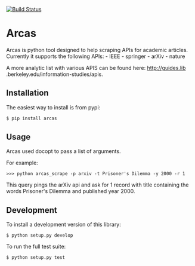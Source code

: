 [![Build
Status](https://travis-ci.org/Nikoleta-v3/Arcas.svg?branch=master)](https://travis-ci.org/Nikoleta-v3/Arcas)

# Arcas

Arcas is python tool designed to help scraping APIs for academic articles.
Currently it supports the following APIs:
    - IEEE
    - springer
    - arXiv
    - nature

A more analytic list with various APIS can be found here: http://guides.lib
.berkeley.edu/information-studies/apis.


## Installation

The easiest way to install is from pypi:

```bash
$ pip install arcas
```

## Usage

Arcas used docopt to pass a list of arguments.

For example:

```
>>> python arcas_scrape -p arxiv -t Prisoner's Dilemma -y 2000 -r 1
```
This query pings the arXiv api and ask for 1 record with title containing the 
words Prisoner's Dilemma and published year 2000. 


## Development

To install a development version of this library:

```
$ python setup.py develop
```

To run the full test suite:

```
$ python setup.py test
```
